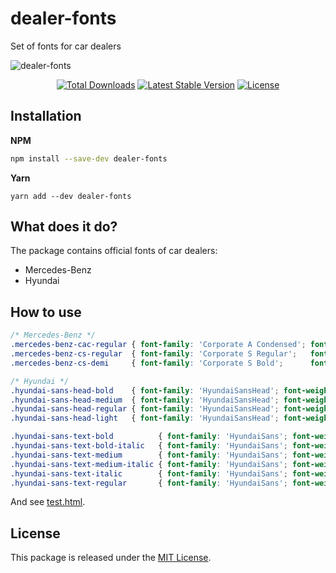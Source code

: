 # dealer-fonts

Set of fonts for car dealers

![dealer-fonts](https://user-images.githubusercontent.com/10347617/43892308-45fc1eb8-9bd4-11e8-8659-6ae4301658cd.png)

<p align="center">
    <a href="https://www.npmjs.com/package/dealer-fonts"><img src="https://img.shields.io/npm/dt/dealer-fonts.svg?style=flat-square" alt="Total Downloads" /></a>
    <a href="https://www.npmjs.com/package/dealer-fonts"><img src="https://img.shields.io/npm/v/dealer-fonts.svg?style=flat-square" alt="Latest Stable Version" /></a>
    <a href="LICENSE"><img src="https://img.shields.io/npm/l/dealer-fonts.svg?style=flat-square" alt="License" /></a>
</p>

## Installation

**NPM**
```bash
npm install --save-dev dealer-fonts
```

**Yarn**
```
yarn add --dev dealer-fonts
```


## What does it do?

The package contains official fonts of car dealers:

* Mercedes-Benz
* Hyundai


## How to use

```css
/* Mercedes-Benz */
.mercedes-benz-cac-regular { font-family: 'Corporate A Condensed'; font-weight: 400; font-size: 30px; }
.mercedes-benz-cs-regular  { font-family: 'Corporate S Regular';   font-weight: 400; }
.mercedes-benz-cs-demi     { font-family: 'Corporate S Bold';      font-weight: 600; }

/* Hyundai */
.hyundai-sans-head-bold    { font-family: 'HyundaiSansHead'; font-weight: 700;    font-style: normal; font-size: 30px; }
.hyundai-sans-head-medium  { font-family: 'HyundaiSansHead'; font-weight: 500;    font-style: normal; font-size: 30px; }
.hyundai-sans-head-regular { font-family: 'HyundaiSansHead'; font-weight: normal; font-style: normal; font-size: 30px; }
.hyundai-sans-head-light   { font-family: 'HyundaiSansHead'; font-weight: 300;    font-style: normal; font-size: 30px; }

.hyundai-sans-text-bold          { font-family: 'HyundaiSans'; font-weight: 600;    font-style: normal; }
.hyundai-sans-text-bold-italic   { font-family: 'HyundaiSans'; font-weight: 600;    font-style: italic; }
.hyundai-sans-text-medium        { font-family: 'HyundaiSans'; font-weight: 500;    font-style: normal; }
.hyundai-sans-text-medium-italic { font-family: 'HyundaiSans'; font-weight: 500;    font-style: italic; }
.hyundai-sans-text-italic        { font-family: 'HyundaiSans'; font-weight: normal; font-style: italic; }
.hyundai-sans-text-regular       { font-family: 'HyundaiSans'; font-weight: normal; font-style: normal; }
```

And see [test.html](dist/test.html).


## License

This package is released under the [MIT License](LICENSE).

